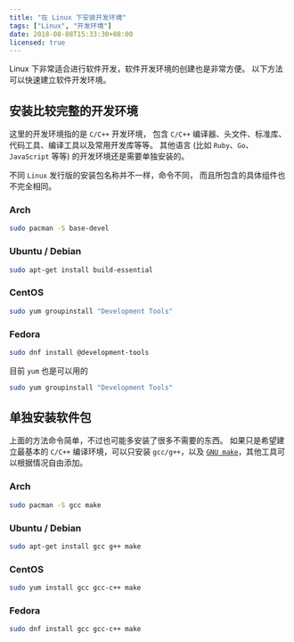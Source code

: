 ```yaml
---
title: "在 Linux 下安装开发环境"
tags: ["Linux", "开发环境"]
date: 2018-08-08T15:33:30+08:00
licensed: true
---
```


Linux 下非常适合进行软件开发，软件开发环境的创建也是非常方便。
以下方法可以快速建立软件开发环境。

<!--more-->


## 安装比较完整的开发环境

这里的开发环境指的是 `C/C++` 开发环境，
包含 `C/C++` 编译器、头文件、标准库、代码工具、编译工具以及常用开发库等等。
其他语言 (比如 `Ruby`、`Go`、`JavaScript` 等等)
的开发环境还是需要单独安装的。

不同 `Linux` 发行版的安装包名称并不一样，命令不同，
而且所包含的具体组件也不完全相同。

### Arch

```bash
sudo pacman -S base-devel
```

### Ubuntu / Debian

```bash
sudo apt-get install build-essential
```

### CentOS

```bash
sudo yum groupinstall "Development Tools"
```

### Fedora

```bash
sudo dnf install @development-tools
```

目前 `yum` 也是可以用的

```bash
sudo yum groupinstall "Development Tools"
```


## 单独安装软件包

上面的方法命令简单，不过也可能多安装了很多不需要的东西。
如果只是希望建立最基本的 `C/C++` 编译环境，可以只安装 `gcc/g++`，以及
[`GNU make`](https://www.gnu.org/software/make/)，其他工具可以根据情况自由添加。

### Arch

```bash
sudo pacman -S gcc make
```

### Ubuntu / Debian

```bash
sudo apt-get install gcc g++ make
```

### CentOS

```bash
sudo yum install gcc gcc-c++ make
```

### Fedora

```bash
sudo dnf install gcc gcc-c++ make
```
